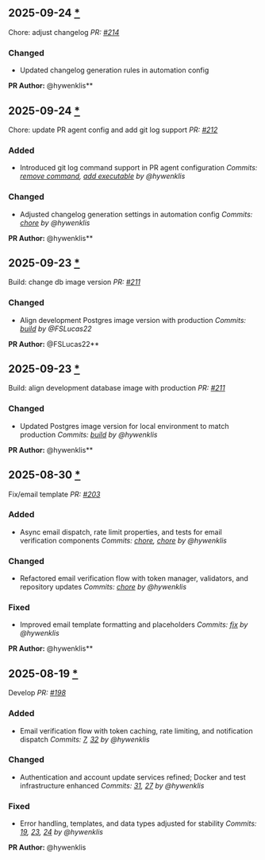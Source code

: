 ## 2025-09-24 [*](https://github.com/hywenklis/buddy-api/pull/214)

Chore: adjust changelog
*PR: [#214](https://github.com/hywenklis/buddy-api/pull/214)*

### Changed
- Updated changelog generation rules in automation config

**PR Author:** @hywenklis**

## 2025-09-24 [*](https://github.com/hywenklis/buddy-api/pull/212)

Chore: update PR agent config and add git log support
*PR: [#212](https://github.com/hywenklis/buddy-api/pull/212)*

### Added
- Introduced git log command support in PR agent configuration
  *Commits: [remove command](https://github.com/hywenklis/buddy-api/commit/0000000), [add executable](https://github.com/hywenklis/buddy-api/commit/0000000) by @hywenklis*

### Changed
- Adjusted changelog generation settings in automation config
  *Commits: [chore](https://github.com/hywenklis/buddy-api/commit/0000000) by @hywenklis*

**PR Author:** @hywenklis**

## 2025-09-23 [*](https://github.com/hywenklis/buddy-api/pull/211)

Build: change db image version
*PR: [#211](https://github.com/hywenklis/buddy-api/pull/211)*

### Changed
- Align development Postgres image version with production
  *Commits: [build](https://github.com/hywenklis/buddy-api/commit/build) by @FSLucas22*

**PR Author:** @FSLucas22**

## 2025-09-23 [*](https://github.com/hywenklis/buddy-api/pull/211)

Build: align development database image with production
*PR: [#211](https://github.com/hywenklis/buddy-api/pull/211)*

### Changed
- Updated Postgres image version for local environment to match production
  *Commits: [build](https://github.com/hywenklis/buddy-api/commit/build) by @hywenklis*

**PR Author:** @hywenklis**

## 2025-08-30 [*](https://github.com/hywenklis/buddy-api/pull/203)

Fix/email template
*PR: [#203](https://github.com/hywenklis/buddy-api/pull/203)*

### Added
- Async email dispatch, rate limit properties, and tests for email verification components
  *Commits: [chore](https://github.com/hywenklis/buddy-api/commit/chore), [chore](https://github.com/hywenklis/buddy-api/commit/chore) by @hywenklis*

### Changed
- Refactored email verification flow with token manager, validators, and repository updates
  *Commits: [chore](https://github.com/hywenklis/buddy-api/commit/chore) by @hywenklis*

### Fixed
- Improved email template formatting and placeholders
  *Commits: [fix](https://github.com/hywenklis/buddy-api/commit/fix) by @hywenklis*

**PR Author:** @hywenklis**

## 2025-08-19 [*](https://github.com/hywenklis/buddy-api/pull/198)

Develop
*PR: [#198](https://github.com/hywenklis/buddy-api/pull/198)*

### Added
- Email verification flow with token caching, rate limiting, and notification dispatch
  *Commits: [7](https://github.com/hywenklis/buddy-api/commit/7), [32](https://github.com/hywenklis/buddy-api/commit/32) by @hywenklis*

### Changed
- Authentication and account update services refined; Docker and test infrastructure enhanced
  *Commits: [31](https://github.com/hywenklis/buddy-api/commit/31), [27](https://github.com/hywenklis/buddy-api/commit/27) by @hywenklis*

### Fixed
- Error handling, templates, and data types adjusted for stability
  *Commits: [19](https://github.com/hywenklis/buddy-api/commit/19), [23](https://github.com/hywenklis/buddy-api/commit/23), [24](https://github.com/hywenklis/buddy-api/commit/24) by @hywenklis*

**PR Author:** @hywenklis
